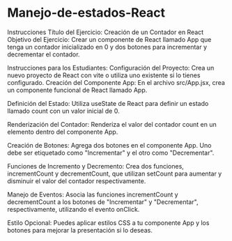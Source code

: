 # Manejo-de-estados-React
Instrucciones
Título del Ejercicio: Creación de un Contador en React
Objetivo del Ejercicio:
Crear un componente de React llamado App que tenga un contador inicializado en 0 y dos botones para incrementar y decrementar el contador.

Instrucciones para los Estudiantes:
Configuración del Proyecto: Crea un nuevo proyecto de React con vite o utiliza uno existente si lo tienes configurado. Creación del Componente App:
En el archivo src/App.jsx, crea un componente funcional de React llamado App.

Definición del Estado:
Utiliza useState de React para definir un estado llamado count con un valor inicial de 0.

Renderización del Contador:
Renderiza el valor del contador count en un elemento dentro del componente App.

Creación de Botones: Agrega dos botones en el componente App. Uno debe ser etiquetado como "Incrementar" y el otro como "Decrementar".

Funciones de Incremento y Decremento: Crea dos funciones, incrementCount y decrementCount, que utilizan setCount para aumentar y disminuir el valor del contador respectivamente.

Manejo de Eventos: Asocia las funciones incrementCount y decrementCount a los botones de "Incrementar" y "Decrementar", respectivamente, utilizando el evento onClick.

Estilo Opcional:
Puedes aplicar estilos CSS a tu componente App y los botones para mejorar la presentación si lo deseas.
